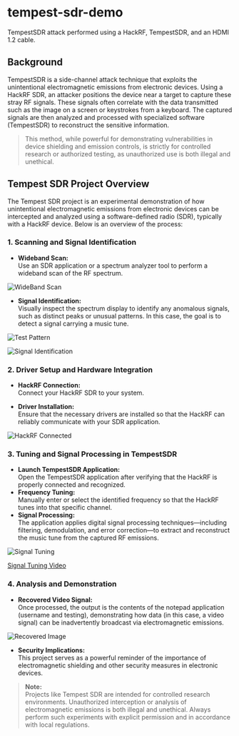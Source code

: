 # tempest-sdr-demo
TempestSDR attack performed using a HackRF, TempestSDR, and an HDMI 1.2 cable. 

## Background

TempestSDR is a side-channel attack technique that exploits the unintentional electromagnetic emissions from electronic devices. Using a HackRF SDR, an attacker positions the device near a target to capture these stray RF signals. These signals often correlate with the data transmitted such as the image on a screen or keystrokes from a keyboard. 
The captured signals are then analyzed and processed with specialized software (TempestSDR) to reconstruct the sensitive information. 

> This method, while powerful for demonstrating vulnerabilities in device shielding and emission controls, is strictly for controlled research or authorized testing, as unauthorized use is both illegal and unethical.

## Tempest SDR Project Overview

The Tempest SDR project is an experimental demonstration of how unintentional electromagnetic emissions from electronic devices can be intercepted and analyzed using a software-defined radio (SDR), typically with a HackRF device. Below is an overview of the process:

### 1. Scanning and Signal Identification
- **Wideband Scan:**  
  Use an SDR application or a spectrum analyzer tool to perform a wideband scan of the RF spectrum.

![WideBand Scan](https://github.com/user-attachments/assets/b4736a0b-a283-48cb-a5f4-6aaa06676ee0)


- **Signal Identification:**  
  Visually inspect the spectrum display to identify any anomalous signals, such as distinct peaks or unusual patterns. In this case, the goal is to detect a signal carrying a music tune.

![Test Pattern](https://github.com/user-attachments/assets/0a8fa2b6-5e7d-4d99-8bf0-cde5d94d4b0c)


![Signal Identification](https://github.com/user-attachments/assets/64f4a2c6-a80c-483d-bb0f-a022e7c09c78)




### 2. Driver Setup and Hardware Integration
- **HackRF Connection:**  
  Connect your HackRF SDR to your system.

- **Driver Installation:**  
  Ensure that the necessary drivers are installed so that the HackRF can reliably communicate with your SDR application.

![HackRF Connected](https://github.com/user-attachments/assets/f6804027-702c-4833-906b-ebf50a012044)


### 3. Tuning and Signal Processing in TempestSDR
- **Launch TempestSDR Application:**  
  Open the TempestSDR application after verifying that the HackRF is properly connected and recognized.
- **Frequency Tuning:**  
  Manually enter or select the identified frequency so that the HackRF tunes into that specific channel.
- **Signal Processing:**  
  The application applies digital signal processing techniques—including filtering, demodulation, and error correction—to extract and reconstruct the music tune from the captured RF emissions.

![Signal Tuning](https://github.com/user-attachments/assets/f6f4561b-91df-45ef-a054-ab9348f20991)


[Signal Tuning Video](https://github.com/user-attachments/assets/7e3ff363-8e6f-4c2b-a1c9-cd61a17954c6)



### 4. Analysis and Demonstration
- **Recovered Video Signal:**  
  Once processed, the output is the contents of the notepad application (username and testing), demonstrating how data (in this case, a video signal) can be inadvertently broadcast via electromagnetic emissions.

![Recovered Image](https://github.com/user-attachments/assets/470bb4b3-2fc3-4c0b-a672-d687cfe7923d)


- **Security Implications:**  
  This project serves as a powerful reminder of the importance of electromagnetic shielding and other security measures in electronic devices.

> **Note:**  
> Projects like Tempest SDR are intended for controlled research environments. Unauthorized interception or analysis of electromagnetic emissions is both illegal and unethical. Always perform such experiments with explicit permission and in accordance with local regulations.
